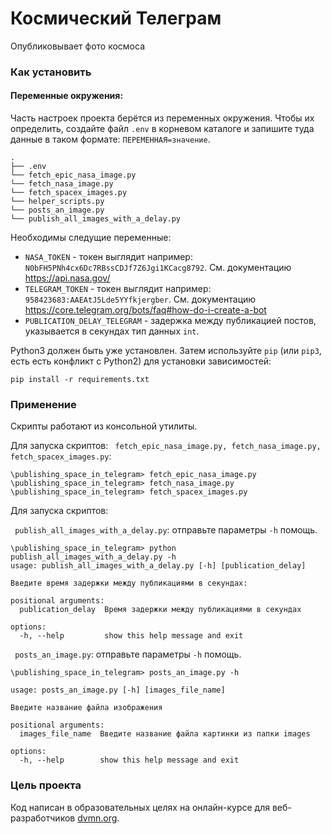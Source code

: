 # Космический Телеграм

Опубликовывает фото космоса

### Как установить

#### Переменные окружения:

Часть настроек проекта берётся из переменных окружения. Чтобы их определить, создайте файл `.env` в корневом каталоге и запишите туда данные в таком формате: `ПЕРЕМЕННАЯ=значение`.

```
.
├── .env
└── fetch_epic_nasa_image.py
└── fetch_nasa_image.py
└── fetch_spacex_images.py
└── helper_scripts.py
└── posts_an_image.py
└── publish_all_images_with_a_delay.py
```
Необходимы следущие переменные:
- `NASA_TOKEN` - токен выглядит например: `N0bFH5PNh4cx6Dc7RBssCDJf7Z6Jgi1KCacg8792`. См. документацию https://api.nasa.gov/
- `TELEGRAM_TOKEN` - токен выглядит например: `958423683:AAEAtJ5Lde5YYfkjergber`. См. документацию https://core.telegram.org/bots/faq#how-do-i-create-a-bot
- `PUBLICATION_DELAY_TELEGRAM` - задержка между публикацией постов, указывается в секундах тип данных `int`.


Python3 должен быть уже установлен. 
Затем используйте `pip` (или `pip3`, есть есть конфликт с Python2) для установки зависимостей:
```
pip install -r requirements.txt
```

### Применение
Скрипты работают из консольной утилиты.

Для запуска скриптов: ``` fetch_epic_nasa_image.py, fetch_nasa_image.py, fetch_spacex_images.py```:

```
\publishing_space_in_telegram> fetch_epic_nasa_image.py
\publishing_space_in_telegram> fetch_nasa_image.py
\publishing_space_in_telegram> fetch_spacex_images.py
```
Для запуска скриптов: 

``` publish_all_images_with_a_delay.py```: отправьте параметры `-h` помощь.

```
\publishing_space_in_telegram> python publish_all_images_with_a_delay.py -h
usage: publish_all_images_with_a_delay.py [-h] [publication_delay]

Введите время задержки между публикациями в секундах:

positional arguments:
  publication_delay  Время задержки между публикациями в секундах

options:
  -h, --help         show this help message and exit  
```

``` posts_an_image.py```: отправьте параметры `-h` помощь.
```
\publishing_space_in_telegram> posts_an_image.py -h

usage: posts_an_image.py [-h] [images_file_name]

Введите название файла изображения

positional arguments:
  images_file_name  Введите название файла картинки из папки images

options:
  -h, --help        show this help message and exit
```
### Цель проекта



Код написан в образовательных целях на онлайн-курсе для веб-разработчиков [dvmn.org](https://dvmn.org/).